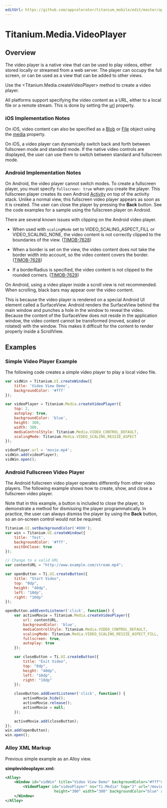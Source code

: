 ```yaml
---
editUrl: https://github.com/appcelerator/titanium_mobile/edit/master/apidoc/Titanium/Media/VideoPlayer.yml
---
```

# Titanium.Media.VideoPlayer

<TypeHeader/>

## Overview

The video player is a native view that can be used to play videos, either stored
locally or streamed from a web server. The player can occupy the full screen, or can
be used as a view that can be added to other views.

Use the <Titanium.Media.createVideoPlayer> method to create a video player.

All platforms support specifying the video content as a URL, either to a local file or
a remote stream. This is done by setting the [url](Titanium.Media.VideoPlayer.url) property.

### iOS Implementation Notes

On iOS, video content can also be specified as a [Blob](Titanium.Blob) or
[File](Titanium.Filesystem.File) object using the
[media](Titanium.Media.VideoPlayer.media) property.

On iOS, a video player can dynamically switch back and forth between fullscreen mode
and standard mode. If the native video controls are displayed, the user can use them
to switch between standard and fullscreen mode.

### Android Implementation Notes

On Android, the video player cannot switch modes. To create a fullscreen player, you
must specify `fullscreen: true` when you create the player. This fullscreen player
creates its own Android [Activity](Titanium.Android.Activity) on top of the activity stack.
Unlike a normal view, this fullscreen video player appears as soon as it is created.
The user can close the player by pressing the **Back** button. See the code examples for
a sample using the fullscreen player on Android.

There are several known issues with clipping on the Android video player.

* When used with `scalingMode` set to VIDEO_SCALING_ASPECT_FILL or VIDEO_SCALING_NONE,
  the video content is not correctly clipped to the boundaries of the view.
  ([TIMOB-7628](https://jira.appcelerator.org/browse/TIMOB-7628))

* When a border is set on the view, the video content does not take the border width
  into account, so the video content covers the border.
  ([TIMOB-7628](https://jira.appcelerator.org/browse/TIMOB-7628))

* If a borderRadius is specified, the video content is not clipped to the rounded
  corners. ([TIMOB-7629](https://jira.appcelerator.org/browse/TIMOB-7629))

On Android, using a video player inside a scroll view is not recommended. When scrolling,
black bars may appear over the video content.

This is because the video player is rendered on a special Android UI element called a SurfaceView.
Android renders the SurfaceView behind the main window and punches a hole in the window
to reveal the video.  Because the content of the SurfaceView does not reside in the application
window, the video content cannot be transformed (moved, scaled or rotated) with the window.
This makes it difficult for the content to render properly inside a ScrollView.

## Examples

### Simple Video Player Example

The following code creates a simple video player to play a local video file.

``` js
var vidWin = Titanium.UI.createWindow({
    title: 'Video View Demo',
    backgroundColor: '#fff'
});

var videoPlayer = Titanium.Media.createVideoPlayer({
    top: 2,
    autoplay: true,
    backgroundColor: 'blue',
    height: 300,
    width: 300,
    mediaControlStyle: Titanium.Media.VIDEO_CONTROL_DEFAULT,
    scalingMode: Titanium.Media.VIDEO_SCALING_RESIZE_ASPECT
});

videoPlayer.url = 'movie.mp4';
vidWin.add(videoPlayer);
vidWin.open();
```

### Android Fullscreen Video Player

The Android fullscreen video player operates differently from other video players.
The following example shows how to create, show, and close a fullscreen video
player.

Note that in this example, a button is included to close the player, to
demonstrate a method for dismissing the player programmatically. In practice, the user
can always dismiss the player by using the **Back** button, so an on-screen
control would not be required.

``` js
Titanium.UI.setBackgroundColor('#000');
var win = Titanium.UI.createWindow({
    title: 'Test',
    backgroundColor: '#fff',
    exitOnClose: true
});

// Change to a valid URL
var contentURL = "http://www.example.com/stream.mp4";

var openButton = Ti.UI.createButton({
    title: "Start Video",
    top: "0dp",
    height: "40dp",
    left: "10dp",
    right: "10dp"
});

openButton.addEventListener('click', function() {
    var activeMovie = Titanium.Media.createVideoPlayer({
        url: contentURL,
        backgroundColor: 'blue',
        mediaControlStyle: Titanium.Media.VIDEO_CONTROL_DEFAULT,
        scalingMode: Titanium.Media.VIDEO_SCALING_RESIZE_ASPECT_FILL,
        fullscreen: true,
        autoplay: true
    });

    var closeButton = Ti.UI.createButton({
        title: "Exit Video",
        top: "0dp",
        height: "40dp",
        left: "10dp",
        right: "10dp"
    });

    closeButton.addEventListener('click', function() {
        activeMovie.hide();
        activeMovie.release();
        activeMovie = null;
    });

    activeMovie.add(closeButton);
});
win.add(openButton);
win.open();
```

### Alloy XML Markup

Previous simple example as an Alloy view.

**simplevideoplayer.xml:**
``` xml
<Alloy>
    <Window id="vidWin" title="Video View Demo" backgroundColor="#fff">
        <VideoPlayer id="videoPlayer" ns="Ti.Media" top="2" url="/movie.mp4"
                      height="300" width="300" backgroundColor="blue" autoplay="true" />
    </Window>
</Alloy>
```

<ApiDocs/>
